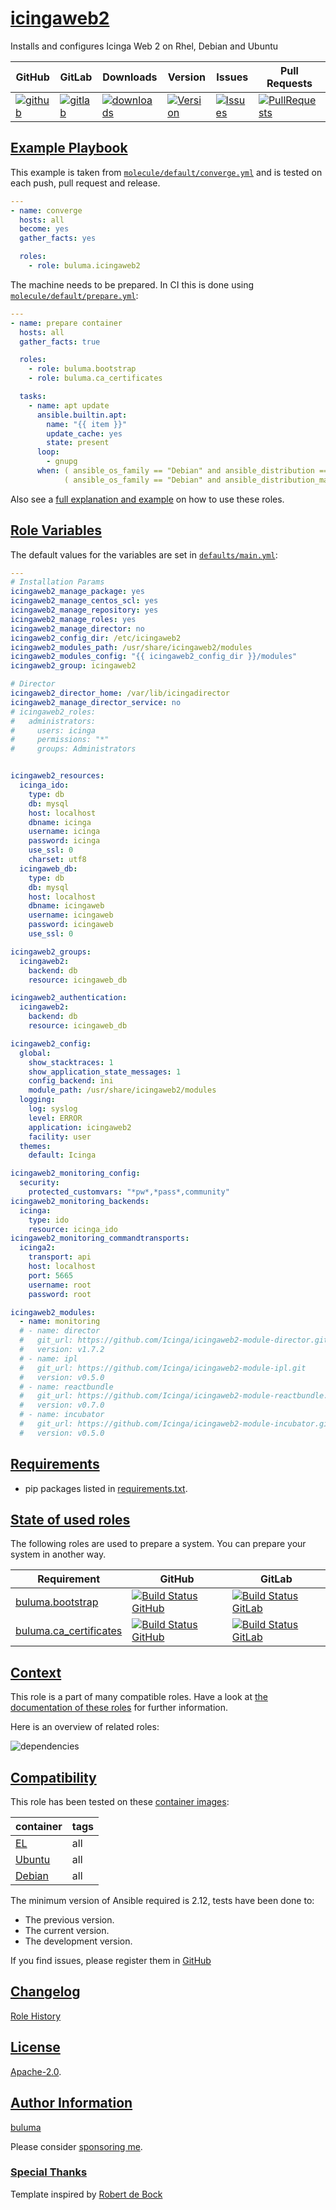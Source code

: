 # [icingaweb2](#icingaweb2)

Installs and configures Icinga Web 2 on Rhel, Debian and Ubuntu

|GitHub|GitLab|Downloads|Version|Issues|Pull Requests|
|------|------|-------|-------|------|-------------|
|[![github](https://github.com/buluma/ansible-role-icingaweb2/workflows/Ansible%20Molecule/badge.svg)](https://github.com/buluma/ansible-role-icingaweb2/actions)|[![gitlab](https://gitlab.com/shadowwalker/ansible-role-icingaweb2/badges/master/pipeline.svg)](https://gitlab.com/shadowwalker/ansible-role-icingaweb2)|[![downloads](https://img.shields.io/ansible/role/d/4734)](https://galaxy.ansible.com/buluma/icingaweb2)|[![Version](https://img.shields.io/github/release/buluma/ansible-role-icingaweb2.svg)](https://github.com/buluma/ansible-role-icingaweb2/releases/)|[![Issues](https://img.shields.io/github/issues/buluma/ansible-role-icingaweb2.svg)](https://github.com/buluma/ansible-role-icingaweb2/issues/)|[![PullRequests](https://img.shields.io/github/issues-pr-closed-raw/buluma/ansible-role-icingaweb2.svg)](https://github.com/buluma/ansible-role-icingaweb2/pulls/)|

## [Example Playbook](#example-playbook)

This example is taken from [`molecule/default/converge.yml`](https://github.com/buluma/ansible-role-icingaweb2/blob/master/molecule/default/converge.yml) and is tested on each push, pull request and release.

```yaml
---
- name: converge
  hosts: all
  become: yes
  gather_facts: yes

  roles:
    - role: buluma.icingaweb2
```

The machine needs to be prepared. In CI this is done using [`molecule/default/prepare.yml`](https://github.com/buluma/ansible-role-icingaweb2/blob/master/molecule/default/prepare.yml):

```yaml
---
- name: prepare container
  hosts: all
  gather_facts: true

  roles:
    - role: buluma.bootstrap
    - role: buluma.ca_certificates

  tasks:
    - name: apt update
      ansible.builtin.apt:
        name: "{{ item }}"
        update_cache: yes
        state: present
      loop:
        - gnupg
      when: ( ansible_os_family == "Debian" and ansible_distribution == "Ubuntu" and ansible_distribution_major_version == "18" ) or
            ( ansible_os_family == "Debian" and ansible_distribution_major_version == "10" )
```

Also see a [full explanation and example](https://buluma.github.io/how-to-use-these-roles.html) on how to use these roles.

## [Role Variables](#role-variables)

The default values for the variables are set in [`defaults/main.yml`](https://github.com/buluma/ansible-role-icingaweb2/blob/master/defaults/main.yml):

```yaml
---
# Installation Params
icingaweb2_manage_package: yes
icingaweb2_manage_centos_scl: yes
icingaweb2_manage_repository: yes
icingaweb2_manage_roles: yes
icingaweb2_manage_director: no
icingaweb2_config_dir: /etc/icingaweb2
icingaweb2_modules_path: /usr/share/icingaweb2/modules
icingaweb2_modules_config: "{{ icingaweb2_config_dir }}/modules"
icingaweb2_group: icingaweb2

# Director
icingaweb2_director_home: /var/lib/icingadirector
icingaweb2_manage_director_service: no
# icingaweb2_roles:
#   administrators:
#     users: icinga
#     permissions: "*"
#     groups: Administrators


icingaweb2_resources:
  icinga_ido:
    type: db
    db: mysql
    host: localhost
    dbname: icinga
    username: icinga
    password: icinga
    use_ssl: 0
    charset: utf8
  icingaweb_db:
    type: db
    db: mysql
    host: localhost
    dbname: icingaweb
    username: icingaweb
    password: icingaweb
    use_ssl: 0

icingaweb2_groups:
  icingaweb2:
    backend: db
    resource: icingaweb_db

icingaweb2_authentication:
  icingaweb2:
    backend: db
    resource: icingaweb_db

icingaweb2_config:
  global:
    show_stacktraces: 1
    show_application_state_messages: 1
    config_backend: ini
    module_path: /usr/share/icingaweb2/modules
  logging:
    log: syslog
    level: ERROR
    application: icingaweb2
    facility: user
  themes:
    default: Icinga

icingaweb2_monitoring_config:
  security:
    protected_customvars: "*pw*,*pass*,community"
icingaweb2_monitoring_backends:
  icinga:
    type: ido
    resource: icinga_ido
icingaweb2_monitoring_commandtransports:
  icinga2:
    transport: api
    host: localhost
    port: 5665
    username: root
    password: root

icingaweb2_modules:
  - name: monitoring
  # - name: director
  #   git_url: https://github.com/Icinga/icingaweb2-module-director.git
  #   version: v1.7.2
  # - name: ipl
  #   git_url: https://github.com/Icinga/icingaweb2-module-ipl.git
  #   version: v0.5.0
  # - name: reactbundle
  #   git_url: https://github.com/Icinga/icingaweb2-module-reactbundle.git
  #   version: v0.7.0
  # - name: incubator
  #   git_url: https://github.com/Icinga/icingaweb2-module-incubator.git
  #   version: v0.5.0
```

## [Requirements](#requirements)

- pip packages listed in [requirements.txt](https://github.com/buluma/ansible-role-icingaweb2/blob/master/requirements.txt).

## [State of used roles](#state-of-used-roles)

The following roles are used to prepare a system. You can prepare your system in another way.

| Requirement | GitHub | GitLab |
|-------------|--------|--------|
|[buluma.bootstrap](https://galaxy.ansible.com/buluma/bootstrap)|[![Build Status GitHub](https://github.com/buluma/ansible-role-bootstrap/workflows/Ansible%20Molecule/badge.svg)](https://github.com/buluma/ansible-role-bootstrap/actions)|[![Build Status GitLab](https://gitlab.com/shadowwalker/ansible-role-bootstrap/badges/master/pipeline.svg)](https://gitlab.com/shadowwalker/ansible-role-bootstrap)|
|[buluma.ca_certificates](https://galaxy.ansible.com/buluma/ca_certificates)|[![Build Status GitHub](https://github.com/buluma/ansible-role-ca_certificates/workflows/Ansible%20Molecule/badge.svg)](https://github.com/buluma/ansible-role-ca_certificates/actions)|[![Build Status GitLab](https://gitlab.com/shadowwalker/ansible-role-ca_certificates/badges/master/pipeline.svg)](https://gitlab.com/shadowwalker/ansible-role-ca_certificates)|

## [Context](#context)

This role is a part of many compatible roles. Have a look at [the documentation of these roles](https://buluma.github.io/) for further information.

Here is an overview of related roles:

![dependencies](https://raw.githubusercontent.com/buluma/ansible-role-icingaweb2/png/requirements.png "Dependencies")

## [Compatibility](#compatibility)

This role has been tested on these [container images](https://hub.docker.com/u/buluma):

|container|tags|
|---------|----|
|[EL](https://hub.docker.com/repository/docker/buluma/enterpriselinux/general)|all|
|[Ubuntu](https://hub.docker.com/repository/docker/buluma/ubuntu/general)|all|
|[Debian](https://hub.docker.com/repository/docker/buluma/debian/general)|all|

The minimum version of Ansible required is 2.12, tests have been done to:

- The previous version.
- The current version.
- The development version.

If you find issues, please register them in [GitHub](https://github.com/buluma/ansible-role-icingaweb2/issues)

## [Changelog](#changelog)

[Role History](https://github.com/buluma/ansible-role-icingaweb2/blob/master/CHANGELOG.md)

## [License](#license)

[Apache-2.0](https://github.com/buluma/ansible-role-icingaweb2/blob/master/LICENSE).

## [Author Information](#author-information)

[buluma](https://buluma.github.io/)

Please consider [sponsoring me](https://github.com/sponsors/buluma).

### [Special Thanks](#special-thanks)

Template inspired by [Robert de Bock](https://github.com/robertdebock)
